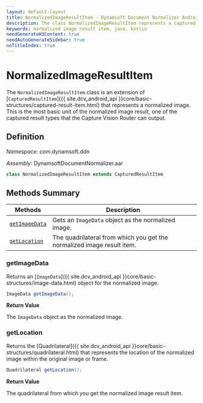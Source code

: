```yaml
---
layout: default-layout
title: NormalizedImageResultItem - Dynamsoft Document Normalizer Android SDK API Reference
description: The class NormalizedImageResultItem represents a captured result item whose type is a normalized image. It stores the normalized image information.
keywords: normalized image result item, java, kotlin
needGenerateH3Content: true
needAutoGenerateSidebar: true
noTitleIndex: true
---
```


# NormalizedImageResultItem

The `NormalizedImageResultItem` class is an extension of [`CapturedResultItem`]({{ site.dcv_android_api }}core/basic-structures/captured-result-item.html) that represents a normalized image. This is the most basic unit of the normalized image result, one of the captured result types that the Capture Vision Router can output. 

## Definition

*Namespace:* com.dynamsoft.ddn

*Assembly:* DynamsoftDocumentNormalizer.aar

```java
class NormalizedImageResultItem extends CapturedResultItem
```

## Methods Summary

| Methods | Description |
| ---------- | ----------- |
| [`getImageData`](#getimagedata) | Gets an `ImageData` object as the normalized image. |
| [`getLocation`](#getlocation) | The quadrilateral from which you get the normalized image result item. |

### getImageData

Returns an [`ImageData`]({{ site.dcv_android_api }}core/basic-structures/image-data.html) object for the normalized image.

```java
ImageData getImageData();
```

**Return Value**

The `ImageData` object as the normalized image.

### getLocation

Returns the [Quadrilateral]({{ site.dcv_android_api }}core/basic-structures/quadrilateral.html) that represents the location of the normalized image within the original image or frame.

```java
Quadrilateral getLocation();
```

**Return Value**

The quadrilateral from which you get the normalized image result item.
